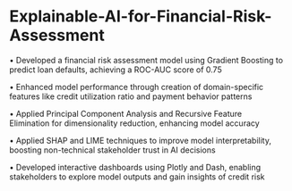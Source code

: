 # Explainable-AI-for-Financial-Risk-Assessment


• Developed a financial risk assessment model using Gradient Boosting to predict loan defaults, achieving a ROC-AUC score of 0.75

• Enhanced model performance through creation of domain-specific features like credit utilization ratio and payment behavior patterns

• Applied Principal Component Analysis and Recursive Feature Elimination for dimensionality reduction, enhancing model accuracy

• Applied SHAP and LIME techniques to improve model interpretability, boosting non-technical stakeholder trust in AI decisions

• Developed interactive dashboards using Plotly and Dash, enabling stakeholders to explore model outputs and gain insights of credit risk
